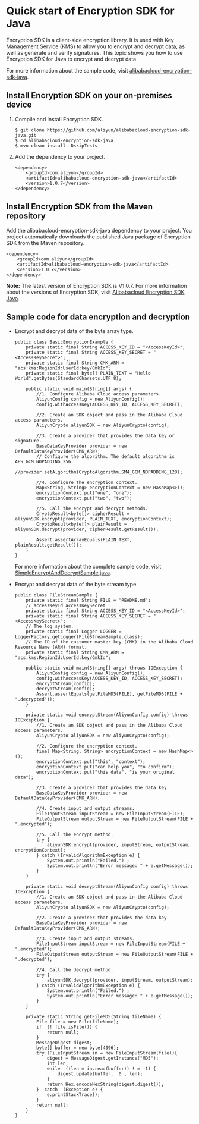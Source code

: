 # Quick start of Encryption SDK for Java

Encryption SDK is a client-side encryption library. It is used with Key Management Service \(KMS\) to allow you to encrypt and decrypt data, as well as generate and verify signatures. This topic shows you how to use Encryption SDK for Java to encrypt and decrypt data.

For more information about the sample code, visit [alibabacloud-encryption-sdk-java](https://github.com/aliyun/alibabacloud-encryption-sdk-java).

## Install Encryption SDK on your on-premises device

1.  Compile and install Encryption SDK.

    ```
    $ git clone https://github.com/aliyun/alibabacloud-encryption-sdk-java.git
    $ cd alibabacloud-encryption-sdk-java
    $ mvn clean install -DskipTests
    ```

2.  Add the dependency to your project.

    ```
    <dependency>
        <groupId>com.aliyun</groupId>
        <artifactId>alibabacloud-encryption-sdk-java</artifactId>
        <version>1.0.7</version>
    </dependency>
    ```


## Install Encryption SDK from the Maven repository

Add the alibabacloud-encryption-sdk-java dependency to your project. You project automatically downloads the published Java package of Encryption SDK from the Maven repository.

```
<dependency>
    <groupId>com.aliyun</groupId>
    <artifactId>alibabacloud-encryption-sdk-java</artifactId>
    <version>1.0.x</version>
</dependency>
```

**Note:** The latest version of Encryption SDK is V1.0.7. For more information about the versions of Encryption SDK, visit [Alibabacloud Encryption SDK Java](https://mvnrepository.com/artifact/com.aliyun/alibabacloud-encryption-sdk-java).

## Sample code for data encryption and decryption

-   Encrypt and decrypt data of the byte array type.

    ```
    public class BasicEncryptionExample {
        private static final String ACCESS_KEY_ID = "<AccessKeyId>";
        private static final String ACCESS_KEY_SECRET = "<AccessKeySecret>";
        private static final String CMK_ARN = "acs:kms:RegionId:UserId:key/CmkId";
        private static final byte[] PLAIN_TEXT = "Hello World".getBytes(StandardCharsets.UTF_8);
    
        public static void main(String[] args) {
            //1. Configure Alibaba Cloud access parameters.
            AliyunConfig config = new AliyunConfig();
            config.withAccessKey(ACCESS_KEY_ID, ACCESS_KEY_SECRET);
    
            //2. Create an SDK object and pass in the Alibaba Cloud access parameters.
            AliyunCrypto aliyunSDK = new AliyunCrypto(config);
    
            //3. Create a provider that provides the data key or signature.
            BaseDataKeyProvider provider = new DefaultDataKeyProvider(CMK_ARN);
            // Configure the algorithm. The default algorithm is AES_GCM_NOPADDING_256.
            //provider.setAlgorithm(CryptoAlgorithm.SM4_GCM_NOPADDING_128);
    
            //4. Configure the encryption context.
            Map<String, String> encryptionContext = new HashMap<>();
            encryptionContext.put("one", "one");
            encryptionContext.put("two", "two");
    
            //5. Call the encrypt and decrypt methods.
            CryptoResult<byte[]> cipherResult = aliyunSDK.encrypt(provider, PLAIN_TEXT, encryptionContext);
            CryptoResult<byte[]> plainResult = aliyunSDK.decrypt(provider, cipherResult.getResult());
    
            Assert.assertArrayEquals(PLAIN_TEXT, plainResult.getResult());
        }
    }
    ```

    For more information about the complete sample code, visit [SimpleEncryptAndDecryptSample.java](https://github.com/aliyun/alibabacloud-encryption-sdk-java/blob/master/src/examples/java/com/aliyun/encryptionsdk/examples/SimpleEncryptAndDecryptSample.java).

-   Encrypt and decrypt data of the byte stream type.

    ```
    public class FileStreamSample {
        private static final String FILE = "README.md";
        // accessKeyId accessKeySecret
        private static final String ACCESS_KEY_ID = "<AccessKeyId>";
        private static final String ACCESS_KEY_SECRET = "<AccessKeySecret>";
        // The log system.
        private static final Logger LOGGER = LoggerFactory.getLogger(FileStreamSample.class);
        // The ID of the customer master key (CMK) in the Alibaba Cloud Resource Name (ARN) format.
        private static final String CMK_ARN = "acs:kms:RegionId:UserId:key/CmkId";
    
        public static void main(String[] args) throws IOException {
            AliyunConfig config = new AliyunConfig();
            config.withAccessKey(ACCESS_KEY_ID, ACCESS_KEY_SECRET);
            encryptStream(config);
            decryptStream(config);
            Assert.assertEquals(getFileMD5(FILE), getFileMD5(FILE + ".decrypted"));
        }
    
        private static void encryptStream(AliyunConfig config) throws IOException {
            //1. Create an SDK object and pass in the Alibaba Cloud access parameters.
            AliyunCrypto aliyunSDK = new AliyunCrypto(config);
    
            //2. Configure the encryption context.
            final Map<String, String> encryptionContext = new HashMap<>();
            encryptionContext.put("this", "context");
            encryptionContext.put("can help you", "to confirm");
            encryptionContext.put("this data", "is your original data");
    
            //3. Create a provider that provides the data key.
            BaseDataKeyProvider provider = new DefaultDataKeyProvider(CMK_ARN);
    
            //4. Create input and output streams.
            FileInputStream inputStream = new FileInputStream(FILE);
            FileOutputStream outputStream = new FileOutputStream(FILE + ".encrypted");
    
            //5. Call the encrypt method.
            try {
                aliyunSDK.encrypt(provider, inputStream, outputStream, encryptionContext);
            } catch (InvalidAlgorithmException e) {
                System.out.println("Failed.") ;
                System.out.println("Error message: " + e.getMessage());
            }
        }
    
        private static void decryptStream(AliyunConfig config) throws IOException {
            //1. Create an SDK object and pass in the Alibaba Cloud access parameters.
            AliyunCrypto aliyunSDK = new AliyunCrypto(config);
    
            //2. Create a provider that provides the data key.
            BaseDataKeyProvider provider = new DefaultDataKeyProvider(CMK_ARN);
    
            //3. Create input and output streams.
            FileInputStream inputStream = new FileInputStream(FILE + ".encrypted");
            FileOutputStream outputStream = new FileOutputStream(FILE + ".decrypted");
    
            //4. Call the decrypt method.
            try {
                aliyunSDK.decrypt(provider, inputStream, outputStream);
            } catch (InvalidAlgorithmException e) {
                System.out.println("Failed.") ;
                System.out.println("Error message: " + e.getMessage());
            }
        }
    
        private static String getFileMD5(String fileName) {
            File file = new File(fileName);
            if  (! file.isFile()) {
                return null;
            }
            MessageDigest digest;
            byte[] buffer = new byte[4096];
            try (FileInputStream in = new FileInputStream(file)){
                digest = MessageDigest.getInstance("MD5");
                int len;
                while  ((len = in.read(buffer)) ! = -1) {
                    digest.update(buffer,  0 , len);
                }
                return Hex.encodeHexString(digest.digest());
            }  catch  (Exception e) {
                e.printStackTrace();
            }
            return null;
        }
    }
    ```


